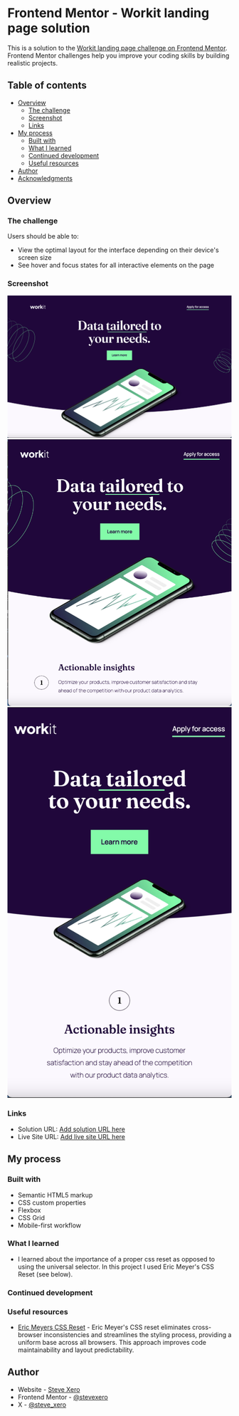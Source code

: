 # Frontend Mentor - Workit landing page solution

This is a solution to the [Workit landing page challenge on Frontend Mentor](https://www.frontendmentor.io/challenges/workit-landing-page-2fYnyle5lu). Frontend Mentor challenges help you improve your coding skills by building realistic projects.

## Table of contents

- [Overview](#overview)
  - [The challenge](#the-challenge)
  - [Screenshot](#screenshot)
  - [Links](#links)
- [My process](#my-process)
  - [Built with](#built-with)
  - [What I learned](#what-i-learned)
  - [Continued development](#continued-development)
  - [Useful resources](#useful-resources)
- [Author](#author)
- [Acknowledgments](#acknowledgments)

## Overview

### The challenge

Users should be able to:

- View the optimal layout for the interface depending on their device's screen size
- See hover and focus states for all interactive elements on the page

### Screenshot

![Desktop Landing Page](assets/images/desktop.png)![Tablet Landing Page](assets/images/tablet.png)![Mobile Landing Page](assets/images/mobile.png)

### Links

- Solution URL: [Add solution URL here](https://your-solution-url.com)
- Live Site URL: [Add live site URL here](https://workitlanding.netlify.app/)

## My process

### Built with

- Semantic HTML5 markup
- CSS custom properties
- Flexbox
- CSS Grid
- Mobile-first workflow

### What I learned

- I learned about the importance of a proper css reset as opposed to using the universal selector. In this project I used Eric Meyer's CSS Reset (see below).

### Continued development

### Useful resources

- [Eric Meyers CSS Reset](https://meyerweb.com/eric/tools/css/reset/) - Eric Meyer's CSS reset eliminates cross-browser inconsistencies and streamlines the styling process, providing a uniform base across all browsers. This approach improves code maintainability and layout predictability.

## Author

- Website - [Steve Xero](https://www.stevexero.com)
- Frontend Mentor - [@stevexero](https://www.frontendmentor.io/profile/stevexero)
- X - [@steve_xero](https://www.twitter.com/steve_xero)

